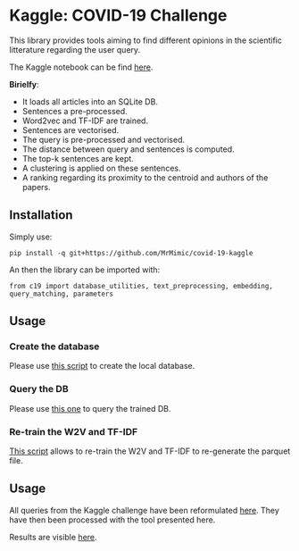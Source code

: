 # Kaggle: COVID-19 Challenge

This library provides tools aiming to find different opinions in the scientific litterature regarding the user query.

The Kaggle notebook can be find [here](https://www.kaggle.com/mrmimic/risk-factors-analysis-by-opinion-finding).

**Birielfy**:

- It loads all articles into an SQLite DB.
- Sentences a pre-processed.
- Word2vec and TF-IDF are trained.
- Sentences are vectorised.
- The query is pre-processed and vectorised.
- The distance between query and sentences is computed.
- The top-k sentences are kept.
- A clustering is applied on these sentences.
- A ranking regarding its proximity to the centroid and authors of the papers.

## Installation

Simply use:

    pip install -q git+https://github.com/MrMimic/covid-19-kaggle

An then the library can be imported with:

    from c19 import database_utilities, text_preprocessing, embedding, query_matching, parameters

## Usage

### Create the database

Please use [this script](https://github.com/MrMimic/covid-19-kaggle/blob/master/src/main/scripts/query_db.py) to create the local database.

### Query the DB

Please use [this one](https://github.com/MrMimic/covid-19-kaggle/blob/master/src/main/scripts/query_db.py) to query the trained DB.

### Re-train the W2V and TF-IDF

[This script](https://github.com/MrMimic/covid-19-kaggle/blob/master/src/main/scripts/train_w2v.py) allows to re-train the W2V and TF-IDF to re-generate the parquet file.

## Usage

All queries from the Kaggle challenge have been reformulated [here](https://github.com/MrMimic/covid-19-kaggle/blob/master/resources/queries.json). They have then been processed with the tool presented here.

Results are visible [here](https://github.com/MrMimic/covid-19-kaggle/blob/master/resources/output.md).
